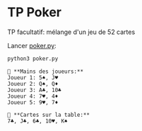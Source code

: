 # TP Poker

TP facultatif: mélange d'un jeu de 52 cartes

Lancer [poker.py](poker.py):

```bash
python3 poker.py
```
```console
🔹 **Mains des joueurs:**
Joueur 1: 5♠, J♥
Joueur 2: Q♠, Q♦
Joueur 3: A♣, 10♣
Joueur 4: 7♥, 4♦
Joueur 5: 9♥, 7♦

🔹 **Cartes sur la table:**
7♣, J♣, 6♣, 10♥, K♠
```